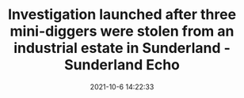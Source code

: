 ---
"title": "Investigation launched after three mini-diggers were stolen from an industrial estate in Sunderland - Sunderland Echo"
"date": "2021-10-6 14:22:33"
"feed_name": "GOOGLENEWSINDUSTRIAL"
"feed_website": "https://news.google.com/search?q=industrial%2Bincident&hl=en-US&gl=US&ceid=US:en"
"feed_rss": "https://news.google.com/rss/search?q=industrial%2Bincident&hl=en-US&gl=US&ceid=US:en"
"link": "https://www.sunderlandecho.com/news/crime/investigation-launched-after-three-mini-diggers-were-stolen-from-an-industrial-estate-in-sunderland-3409742"
"source": "{'href': 'https://www.sunderlandecho.com', 'title': 'Sunderland Echo'}"
"file": "_posts/2021-1-1-6cc8c878846793e67a76d5d4d8795dfaf02f47af.md"
"accident": "1"
"drilling": "0"
"dead": "0"
"injured": "0"
"arrested": "0"
"place": "unknown place"
"where": "unknown site"
"causes": "unknown"
"place_uri": "unknown place"
---